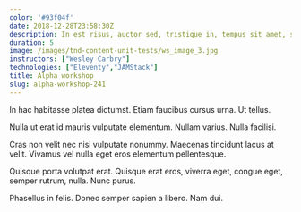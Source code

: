 ```yaml
---
color: '#93f04f'
date: 2018-12-28T23:58:30Z
description: In est risus, auctor sed, tristique in, tempus sit amet, sem. Fusce consequat.
duration: 5
image: /images/tnd-content-unit-tests/ws_image_3.jpg
instructors: ["Wesley Carbry"]
technologies: ["Eleventy","JAMStack"]
title: Alpha workshop
slug: alpha-workshop-241
---
```

In hac habitasse platea dictumst. Etiam faucibus cursus urna. Ut tellus.

Nulla ut erat id mauris vulputate elementum. Nullam varius. Nulla facilisi.

Cras non velit nec nisi vulputate nonummy. Maecenas tincidunt lacus at velit. Vivamus vel nulla eget eros elementum pellentesque.

Quisque porta volutpat erat. Quisque erat eros, viverra eget, congue eget, semper rutrum, nulla. Nunc purus.

Phasellus in felis. Donec semper sapien a libero. Nam dui.
